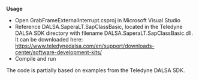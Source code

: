 **Usage**
- Open GrabFrameExternalInterrupt.csproj in Microsoft Visual Studio
- Reference DALSA.SaperaLT.SapClassBasic, located in the Teledyne DALSA SDK directory with filename DALSA.SaperaLT.SapClassBasic.dll. It can be downloaded here: https://www.teledynedalsa.com/en/support/downloads-center/software-development-kits/
- Compile and run




The code is partially based on examples from the Teledyne DALSA SDK.

